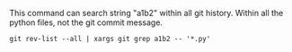This command can search string "a1b2" within all git history. Within all the python files, not the git commit message.

```
git rev-list --all | xargs git grep a1b2 -- '*.py'
```
